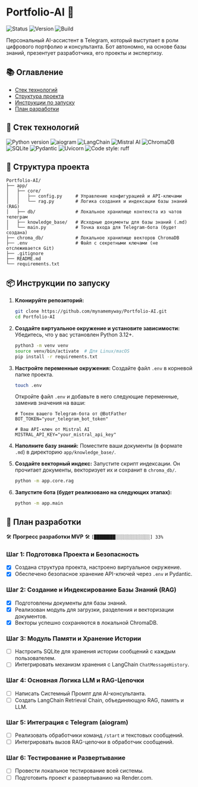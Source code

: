 # Portfolio-AI 🤖

<p align="left">
  <img src="https://img.shields.io/badge/Status-In_Development-blue" alt="Status">
  <img src="https://img.shields.io/badge/Version-0.2.0-blueviolet" alt="Version">
  <img src="https://img.shields.io/badge/Build-Passing-brightgreen" alt="Build">
</p>

Персональный AI-ассистент в Telegram, который выступает в роли цифрового портфолио и консультанта. Бот автономно, на основе базы знаний, презентует разработчика, его проекты и экспертизу.

## 📚 Оглавление
- [Стек технологий](#-стек-технологий)
- [Структура проекта](#-структура-проекта)
- [Инструкции по запуску](#-инструкции-по-запуску)
- [План разработки](#-план-разработки)

## 🔧 Стек технологий

<p align="left">
  <img src="https://img.shields.io/badge/Python-3.12+-blue.svg" alt="Python version">
  <img src="https://img.shields.io/badge/aiogram-3.x-0088cc.svg" alt="aiogram">
  <img src="https://img.shields.io/badge/LangChain-Orchestrator-blueviolet.svg" alt="LangChain">
  <img src="https://img.shields.io/badge/Mistral_AI-LLM_&_Embeddings-teal.svg" alt="Mistral AI">
  <img src="https://img.shields.io/badge/ChromaDB-Vector_Store-9f4ae6.svg" alt="ChromaDB">
  <img src="https://img.shields.io/badge/SQLite-Database-orange.svg" alt="SQLite">
  <img src="https://img.shields.io/badge/Pydantic-Data_Validation-cyan.svg" alt="Pydantic">
  <img src="https://img.shields.io/badge/Uvicorn-ASGI_Server-green.svg" alt="Uvicorn">
  <img src="https://img.shields.io/badge/code%20style-ruff-black.svg" alt="Code style: ruff">
</p>

## 📁 Структура проекта
```text
Portfolio-AI/
├── app/
│   ├── core/
│   │   ├── config.py     # Управление конфигурацией и API-ключами
│   │   └── rag.py        # Логика создания и индексации базы знаний (RAG)
│   ├── db/               # Локальное хранилище контекста из чатов телеграм
│   ├── knowledge_base/   # Исходные документы для базы знаний (.md)
│   └── main.py           # Точка входа для Telegram-бота (будет создана)
├── chroma_db/            # Локальное хранилище векторов ChromaDB
├── .env                  # Файл с секретными ключами (не отслеживается Git)
├── .gitignore
├── README.md
└── requirements.txt
```

## 📦 Инструкции по запуску

1.  **Клонируйте репозиторий:**
    ```bash
    git clone https://github.com/mynamemyway/Portfolio-AI.git
    cd Portfolio-AI
    ```

2.  **Создайте виртуальное окружение и установите зависимости:**
    Убедитесь, что у вас установлен Python 3.12+.
    ```bash
    python3 -m venv venv
    source venv/bin/activate  # Для Linux/macOS
    pip install -r requirements.txt
    ```

3.  **Настройте переменные окружения:**
    Создайте файл `.env` в корневой папке проекта.
    ```bash
    touch .env
    ```
    Откройте файл `.env` и добавьте в него следующие переменные, заменив значения на ваши:
    ```dotenv
    # Токен вашего Telegram-бота от @BotFather
    BOT_TOKEN="your_telegram_bot_token"

    # Ваш API-ключ от Mistral AI
    MISTRAL_API_KEY="your_mistral_api_key"
    ```

4.  **Наполните базу знаний:**
    Поместите ваши документы (в формате `.md`) в директорию `app/knowledge_base/`.

5.  **Создайте векторный индекс:**
    Запустите скрипт индексации. Он прочитает документы, векторизует их и сохранит в `chroma_db/`.
    ```bash
    python -m app.core.rag
    ```

6.  **Запустите бота (будет реализовано на следующих этапах):**
    ```bash
    python -m app.main
    ```

## 📅 План разработки

🛠️ **Прогресс разработки MVP** 🛠️
`[████████░░░░░░░░░░░░░] 33%`

### Шаг 1: Подготовка Проекта и Безопасность
- [x] Создана структура проекта, настроено виртуальное окружение.
- [x] Обеспечено безопасное хранение API-ключей через `.env` и Pydantic.

### Шаг 2: Создание и Индексирование Базы Знаний (RAG)
- [x] Подготовлены документы для базы знаний.
- [x] Реализован модуль для загрузки, разделения и векторизации документов.
- [x] Векторы успешно сохраняются в локальной ChromaDB.

### Шаг 3: Модуль Памяти и Хранение Истории
- [ ] Настроить SQLite для хранения истории сообщений с каждым пользователем.
- [ ] Интегрировать механизм хранения с LangChain `ChatMessageHistory`.

### Шаг 4: Основная Логика LLM и RAG-Цепочки
- [ ] Написать Системный Промпт для AI-консультанта.
- [ ] Создать LangChain Retrieval Chain, объединяющую RAG, память и LLM.

### Шаг 5: Интеграция с Telegram (aiogram)
- [ ] Реализовать обработчики команд `/start` и текстовых сообщений.
- [ ] Интегрировать вызов RAG-цепочки в обработчик сообщений.

### Шаг 6: Тестирование и Развертывание
- [ ] Провести локальное тестирование всей системы.
- [ ] Подготовить проект к развертыванию на Render.com.

